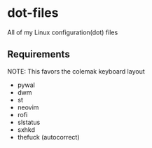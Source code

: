 # dot-files
All of my Linux configuration(dot) files

## Requirements
NOTE: This favors the colemak keyboard layout

- pywal
- dwm
- st
- neovim
- rofi
- slstatus
- sxhkd
- thefuck (autocorrect)

